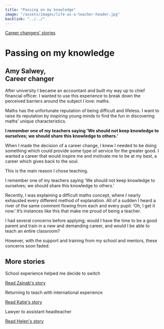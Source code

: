 ```yaml
---
title: "Passing on my knowledge"
image: "/assets/images/life-as-a-teacher-header.jpg"
backlink: "../../"
---
```


<div class="content-wrapper">
    <div class="content__right">
    </div>
    <div class="content__left">
        <div class="stories">
        <p>
            <a class="backlink backlink--top" href="/life-as-a-teacher/my-story-into-teaching/career-changers">Career changers' stories</a>
        </p>
            <h1>Passing on my knowledge</h1>
            <div class="story-header">
                <div class="story-header__thumb" style="background-image:url('/assets/images/stories/stories-amy.jpg')"></div>
                <div class="story-header__label">
                    <h2>Amy Salwey, <br>Career changer</h2>
                </div>
            </div>
            <p class="prominent">
                After university I became an accountant and built my way up to chief financial officer. I wanted to use this experience to break down the perceived barriers around the subject I love: maths.
            </p>
            <p>
            Maths has the unfortunate reputation of being difficult and lifeless. I want to raise its reputation by inspiring young minds to find the fun in discovering maths’ unique characteristics.
            </p>
            <div>
                <div class="quote-block">
                    <span class="icon-quote"></span>
                    <strong class="quote-block__content">I remember one of my teachers saying 'We should not keep knowledge to ourselves; we should share this knowledge to others.'<span class="icon-quote quote-close"></span></strong>
                </div>
               <p>
                  When I made the decision of a career change, I knew I needed to be doing something which could provide some type of service for the greater good. I wanted a career that would inspire me and motivate me to be at my best, a career which gives back to the soul.
                </p>
            </div>
            <p>
            This is the main reason I chose teaching.
            </p>
            <p>
            I remember one of my teachers saying 'We should not keep knowledge to ourselves; we should share this knowledge to others.'
            </p>
            <p>
            Recently, I was explaining a difficult maths concept, where I nearly exhausted every different method of explanation.  All of a sudden I heard a river of the same comment flowing from each and every pupil: ‘Oh, I get it now.’ It’s instances like this that make me proud of being a teacher.
            </p>
            <p>
            I had several concerns before applying; would I have the time to be a good parent and train in a new and demanding career, and would I be able to teach an entire classroom?
            </p>
            <p>
            However, with the support and training from my school and mentors, these concerns soon faded.
            </p>
        </div>
    </div>
</div>

<div class="more-stories">
    <h2 class="more-stories_header strapline">More stories</h2>
    <div class="more-stories__thumbs">
        <div class="more-stories__thumbs__thumb">
            <a href="/life-as-a-teacher/my-story-into-teaching/career-changers/school-experience-helped-me-decide-to-switch">
                <div class="more-stories__thumbs__thumb__img" style="background-image:url('/assets/images/stories/stories-zainab.jpg')"></div>
            </a>
            <div class="more-stories__thumbs__thumb__content">
                <p>School experience helped me decide to switch</p>
                <a class="git-link" href="/life-as-a-teacher/my-story-into-teaching/career-changers/school-experience-helped-me-decide-to-switch">Read Zainab's story  <i class="fas fa-chevron-right"></i></a>
            </div>
        </div>
        <div class="more-stories__thumbs__thumb">
            <a href="/life-as-a-teacher/my-story-into-teaching/international-career-changers/returning-to-teaching-with-international-experience">
                <div class="more-stories__thumbs__thumb__img" style="background-image:url('/assets/images/stories/stories-katie.png')"></div>
            </a>
            <div class="more-stories__thumbs__thumb__content">
                <p>Returning to teach with international experience</p>
                <a class="git-link" href="/life-as-a-teacher/my-story-into-teaching/international-career-changers/returning-to-teaching-with-international-experience">Read Katie's story  <i class="fas fa-chevron-right"></i></a>
            </div>
        </div>
        <div class="more-stories__thumbs__thumb">
            <a href="/life-as-a-teacher/my-story-into-teaching/career-progression/lawyer-to-assistant-teacher">
                <div class="more-stories__thumbs__thumb__img" style="background-image:url('/assets/images/stories/stories-helen.jpg')"></div>
            </a>
            <div class="more-stories__thumbs__thumb__content">
                <p>Lawyer to assistant headteacher</p>
                <a class="git-link" href="/life-as-a-teacher/my-story-into-teaching/career-progression/lawyer-to-assistant-teacher">Read Helen's story <i class="fas fa-chevron-right"></i></a>
            </div>
        </div>
    </div>
</div>

